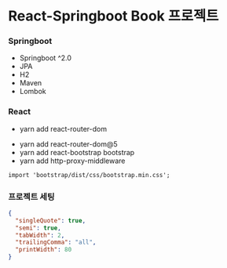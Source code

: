 # React-Springboot Book 프로젝트

### Springboot

- Springboot ^2.0
- JPA
- H2
- Maven
- Lombok

### React

- yarn add react-router-dom
<!-- - yarn add redux react-redux -->
- yarn add react-router-dom@5
- yarn add react-bootstrap bootstrap
- yarn add http-proxy-middleware

```txt
import 'bootstrap/dist/css/bootstrap.min.css';
```

### 프로젝트 세팅

```json
{
  "singleQuote": true,
  "semi": true,
  "tabWidth": 2,
  "trailingComma": "all",
  "printWidth": 80
}
```
